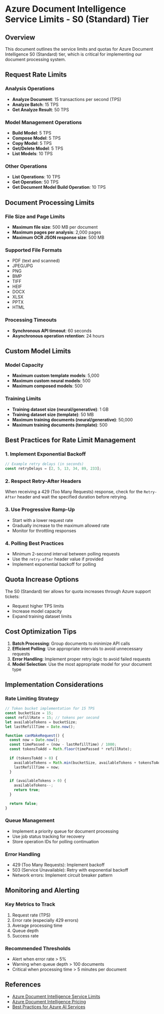 # Azure Document Intelligence Service Limits - S0 (Standard) Tier

## Overview
This document outlines the service limits and quotas for Azure Document Intelligence S0 (Standard) tier, which is critical for implementing our document processing system.

## Request Rate Limits

### Analysis Operations
- **Analyze Document**: 15 transactions per second (TPS)
- **Analyze Batch**: 15 TPS
- **Get Analyze Result**: 50 TPS

### Model Management Operations
- **Build Model**: 5 TPS
- **Compose Model**: 5 TPS
- **Copy Model**: 5 TPS
- **Get/Delete Model**: 5 TPS
- **List Models**: 10 TPS

### Other Operations
- **List Operations**: 10 TPS
- **Get Operation**: 50 TPS
- **Get Document Model Build Operation**: 10 TPS

## Document Processing Limits

### File Size and Page Limits
- **Maximum file size**: 500 MB per document
- **Maximum pages per analysis**: 2,000 pages
- **Maximum OCR JSON response size**: 500 MB

### Supported File Formats
- PDF (text and scanned)
- JPEG/JPG
- PNG
- BMP
- TIFF
- HEIF
- DOCX
- XLSX
- PPTX
- HTML

### Processing Timeouts
- **Synchronous API timeout**: 60 seconds
- **Asynchronous operation retention**: 24 hours

## Custom Model Limits

### Model Capacity
- **Maximum custom template models**: 5,000
- **Maximum custom neural models**: 500
- **Maximum composed models**: 500

### Training Limits
- **Training dataset size (neural/generative)**: 1 GB
- **Training dataset size (template)**: 50 MB
- **Maximum training documents (neural/generative)**: 50,000
- **Maximum training documents (template)**: 500

## Best Practices for Rate Limit Management

### 1. Implement Exponential Backoff
```javascript
// Example retry delays (in seconds)
const retryDelays = [2, 5, 13, 34, 89, 233];
```

### 2. Respect Retry-After Headers
When receiving a 429 (Too Many Requests) response, check for the `Retry-After` header and wait the specified duration before retrying.

### 3. Use Progressive Ramp-Up
- Start with a lower request rate
- Gradually increase to the maximum allowed rate
- Monitor for throttling responses

### 4. Polling Best Practices
- Minimum 2-second interval between polling requests
- Use the `retry-after` header value if provided
- Implement exponential backoff for polling

## Quota Increase Options

The S0 (Standard) tier allows for quota increases through Azure support tickets:
- Request higher TPS limits
- Increase model capacity
- Expand training dataset limits

## Cost Optimization Tips

1. **Batch Processing**: Group documents to minimize API calls
2. **Efficient Polling**: Use appropriate intervals to avoid unnecessary requests
3. **Error Handling**: Implement proper retry logic to avoid failed requests
4. **Model Selection**: Use the most appropriate model for your document type

## Implementation Considerations

### Rate Limiting Strategy
```javascript
// Token bucket implementation for 15 TPS
const bucketSize = 15;
const refillRate = 15; // tokens per second
let availableTokens = bucketSize;
let lastRefillTime = Date.now();

function canMakeRequest() {
  const now = Date.now();
  const timePassed = (now - lastRefillTime) / 1000;
  const tokensToAdd = Math.floor(timePassed * refillRate);
  
  if (tokensToAdd > 0) {
    availableTokens = Math.min(bucketSize, availableTokens + tokensToAdd);
    lastRefillTime = now;
  }
  
  if (availableTokens > 0) {
    availableTokens--;
    return true;
  }
  
  return false;
}
```

### Queue Management
- Implement a priority queue for document processing
- Use job status tracking for recovery
- Store operation IDs for polling continuation

### Error Handling
- 429 (Too Many Requests): Implement backoff
- 503 (Service Unavailable): Retry with exponential backoff
- Network errors: Implement circuit breaker pattern

## Monitoring and Alerting

### Key Metrics to Track
1. Request rate (TPS)
2. Error rate (especially 429 errors)
3. Average processing time
4. Queue depth
5. Success rate

### Recommended Thresholds
- Alert when error rate > 5%
- Warning when queue depth > 100 documents
- Critical when processing time > 5 minutes per document

## References

- [Azure Document Intelligence Service Limits](https://learn.microsoft.com/en-us/azure/ai-services/document-intelligence/service-limits?view=doc-intel-4.0.0)
- [Azure Document Intelligence Pricing](https://azure.microsoft.com/en-us/pricing/details/ai-document-intelligence/)
- [Best Practices for Azure AI Services](https://learn.microsoft.com/en-us/azure/ai-services/authentication)